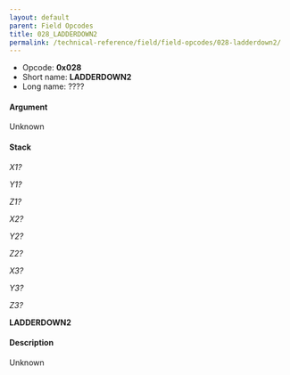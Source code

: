 ```yaml
---
layout: default
parent: Field Opcodes
title: 028_LADDERDOWN2
permalink: /technical-reference/field/field-opcodes/028-ladderdown2/
---
```


-   Opcode: **0x028**
-   Short name: **LADDERDOWN2**
-   Long name: ????

#### Argument

Unknown

#### Stack

  
*X1?*

*Y1?*

*Z1?*

*X2?*

*Y2?*

*Z2?*

*X3?*

*Y3?*

*Z3?*

**LADDERDOWN2**

#### Description

Unknown
